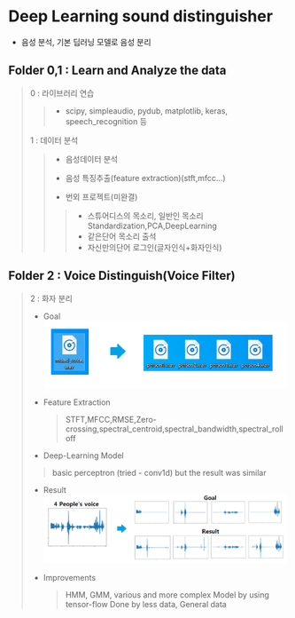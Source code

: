 # Deep Learning sound distinguisher

- 음성 분석, 기본 딥러닝 모델로 음성 분리



## Folder 0,1 : Learn and Analyze the data

> 0 : 라이브러리 연습
>
> > * scipy, simpleaudio, pydub, matplotlib, keras, speech_recognition 등
>
> 1 : 데이터 분석
>
> > * 음성데이터 분석
> >
> > * 음성 특징추출(feature extraction)(stft,mfcc...)
> >
> > *  번외 프로젝트(미완결)
> >   >
> >   > * 스튜어디스의 목소리, 일반인 목소리 Standardization,PCA,DeepLearning
> >   >* 같은단어 목소리 출석
> >   > * 자신만의단어 로그인(글자인식+화자인식)



##  Folder 2 : Voice Distinguish(Voice Filter)

> 2 : 화자 분리
> * Goal
> ![Goal](/README_IMG/goal.png)
>
> * Feature Extraction
>
>    > STFT,MFCC,RMSE,Zero-crossing,spectral_centroid,spectral_bandwidth,spectral_rolloff
>
> *   Deep-Learning Model
>
>    > basic perceptron 
>    > (tried - conv1d) but the result was similar
>
> * Result
> ![Voice_Filter_Model](/README_IMG/Goal_Result.png)
> * Improvements
>    
>    > HMM, GMM, various and more complex Model by using tensor-flow
>	 > Done by less data, General data
> 
>